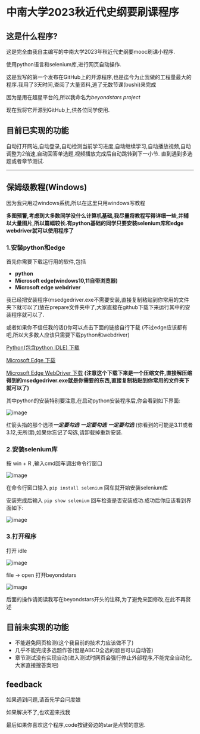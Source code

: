 # 中南大学2023秋近代史纲要刷课程序

## 这是什么程序?

这是完全由我自主编写的中南大学2023年秋近代史纲要mooc刷课小程序.

使用python语言和selenium库,进行网页自动操作.


这是我写的第一个发布在GitHub上的开源程序,也是迄今为止我做的工程量最大的程序.我用了3天时间,查阅了大量资料,逃了无数节课(bushi)来完成

因为是用在超星平台的,所以我命名为*beyondstars project*

现在我将它开源到GitHub上,供各位同学使用.



## 目前已实现的功能

自动打开网站,自动登录,自动检测当前学习进度,自动继续学习,自动播放视频,自动调整为2倍速,自动回答单选题,视频播放完成后自动跳转到下一小节.
直到遇到多选题或者章节测试.

***


## 保姆级教程(Windows)


因为我只用过windows系统,所以在这里只用windows写教程


**多图预警,考虑到大多数同学没什么计算机基础,我尽量将教程写得详细一些,并辅以大量图片,所以篇幅较长.有python基础的同学只要安装selenium库和edge webdriver就可以使用程序了**




### 1.安装python和edge

首先你需要下载运行用的软件,包括

- **python**
- **Microsoft edge(windows10,11自带浏览器)**
- **Microsoft edge webdriver**


我已经把安装程序(msedgedriver.exe不需要安装,直接复制粘贴到你常用的文件夹下就可以了)放在prepare文件夹中了,大家直接在github下载下来运行其中的安装程序就可以了.

或者如果你不信任我的话()你可以点击下面的链接自行下载
(不过edge应该都有吧,所以大多数人应该只需要下载python和webdriver)


[Python(包含python IDLE) 下载](https://www.python.org/downloads/)


[Microsoft Edge 下载](https://www.microsoft.com/zh-cn/edge/download)


[Microsoft Edge WebDriver 下载](https://developer.microsoft.com/en-us/microsoft-edge/tools/webdriver/)  **(注意这个下载下来是一个压缩文件,直接解压缩得到的msedgedriver.exe就是你需要的东西,直接复制粘贴到你常用的文件夹下就可以了)**



其中python的安装特别要注意,在启动python安装程序后,你会看到如下界面:

![image](https://github.com/yuan-minglongze/beyondstars/assets/129572345/4799516f-4df4-4b51-974c-f38facb667c7)

红箭头指的那个选项***一定要勾选*** ***一定要勾选*** ***一定要勾选*** (你看到的可能是3.11或者3.12,无所谓),如果你忘记了勾选,请卸载掉重新安装.


### 2.安装selenium库

按 win + R ,输入cmd回车调出命令行窗口

![image](https://github.com/yuan-minglongze/beyondstars/assets/129572345/7911a5a1-07ce-4e97-9508-c8b9af2b33e3)

在命令行窗口输入 `pip install selenium` 回车就开始安装selenium库

安装完成后输入 `pip show selenium` 回车检查是否安装成功.成功后你应该看到界面如下:

![image](https://github.com/yuan-minglongze/beyondstars/assets/129572345/ded8d25e-fee5-4ae9-91d4-4bcad69fb569)



### 3.打开程序

打开 idle

![image](https://github.com/yuan-minglongze/beyondstars/assets/129572345/b03b32ac-7138-419c-8c0c-6fb7d27be6f5)

file -> open 打开beyondstars

![image](https://github.com/yuan-minglongze/beyondstars/assets/129572345/7d068722-068c-482a-9abd-7c71e1b5b5d0)


后面的操作请阅读我写在beyondstars开头的注释,为了避免来回修改,在此不再赘述





## 目前未实现的功能

- 不能避免网页检测(这个我目前的技术力应该做不了)
- 几乎不能完成多选题作答(但是ABCD全选的题目可以自动答)
- 章节测试没有实现自动(进入测试时网页会强行停止外部程序,不能完全自动化,大家直接搜答案吧)


## feedback

如果遇到问题,请首先学会问度娘

如果解决不了,也欢迎来找我

最后如果你喜欢这个程序,code按键旁边的star是点赞的意思.
